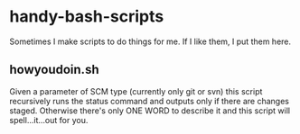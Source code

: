# handy-bash-scripts
Sometimes I make scripts to do things for me. If I like them, I put them here.

## howyoudoin.sh
Given a parameter of SCM type (currently only git or svn) this script recursively runs the status command and outputs only if there are changes staged. Otherwise there's only ONE WORD to describe it and this script will spell...it...out for you.
